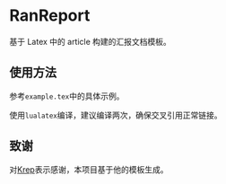 # RanReport

基于 Latex 中的 article 构建的汇报文档模板。

## 使用方法

参考`example.tex`中的具体示例。

使用`lualatex`编译，建议编译两次，确保交叉引用正常链接。

## 致谢

对[Krep](https://zhuanlan.zhihu.com/p/618723928)表示感谢，本项目基于他的模板生成。
